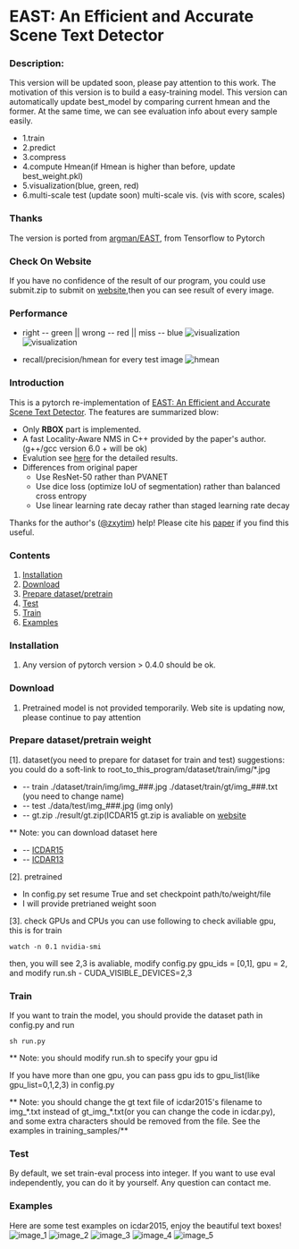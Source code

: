 # EAST: An Efficient and Accurate Scene Text Detector
### Description:
This version will be updated soon, please pay attention to this work.
The motivation of this version is to build a easy-training model. 
This version can automatically update best_model by comparing current hmean and the former.
At the same time, we can see evaluation info about every sample easily.

+ 1.train
+ 2.predict 
+ 3.compress
+ 4.compute Hmean(if Hmean is higher than before, update best_weight.pkl)
+ 5.visualization(blue, green, red)
+ 6.multi-scale test (update soon)
    multi-scale vis. (vis with score, scales)

### Thanks
The version is ported from [argman/EAST](https://github.com/argman/EAST), from Tensorflow to Pytorch

### Check On Website
If you have no confidence of the result of our program, you could use submit.zip to submit on [website](http://rrc.cvc.uab.es/?ch=2&com=mymethods&task=1),then you can see result of every image.

### Performance
+ right -- green || wrong -- red || miss -- blue
![visualization](img/screenshots/vis01.png)
![visualization](img/screenshots/vis02.png)



+ recall/precision/hmean for every test image
![hmean](img/screenshots/hmean.png)

### Introduction
This is a pytorch re-implementation of [EAST: An Efficient and Accurate Scene Text Detector](https://arxiv.org/abs/1704.03155v2).
The features are summarized blow:

+ Only **RBOX** part is implemented.
+ A fast Locality-Aware NMS in C++ provided by the paper's author.(g++/gcc version 6.0 + will be ok)
+ Evalution see [here](http://rrc.cvc.uab.es/?ch=4&com=evaluation&view=method_samples&task=1&m=29855&gtv=1) for the detailed results.
+ Differences from original paper
	+ Use ResNet-50 rather than PVANET
	+ Use dice loss (optimize IoU of segmentation) rather than balanced cross entropy
	+ Use linear learning rate decay rather than staged learning rate decay
	
Thanks for the author's ([@zxytim](https://github.com/zxytim)) help!
Please cite his [paper](https://arxiv.org/abs/1704.03155v2) if you find this useful.

### Contents
1. [Installation](#installation)
2. [Download](#download)
3. [Prepare dataset/pretrain](#dataset)
4. [Test](#train)
5. [Train](#test)
6. [Examples](#examples)


### Installation
1. Any version of pytorch version > 0.4.0 should be ok.

### Download
1. Pretrained model is not provided temporarily. Web site is updating now, please continue to pay attention 

### Prepare dataset/pretrain weight
[1]. dataset(you need to prepare for dataset for train and test)
suggestions: you could do a soft-link to root_to_this_program/dataset/train/img/*.jpg
+ -- train  ./dataset/train/img/img_###.jpg 
	    ./dataset/train/gt/img_###.txt (you need to change name)
+ -- test   ./data/test/img_###.jpg (img only)
+ -- gt.zip ./result/gt.zip(ICDAR15 gt.zip is avaliable on [website](http://rrc.cvc.uab.es/?ch=2&com=mymethods&task=1)

** Note: you can download dataset here
+ -- [ICDAR15](http://rrc.cvc.uab.es/?ch=4&com=downloads)
+ -- [ICDAR13](http://rrc.cvc.uab.es/?ch=2&com=downloads)

[2]. pretrained  
+ In config.py set resume True and set checkpoint path/to/weight/file
+ I will provide pretrianed weight soon

[3]. check GPUs and CPUs 
you can use following to check aviliable gpu, this is for train
```
watch -n 0.1 nvidia-smi
```
then, you will see 2,3 is avaliable, modify config.py
gpu_ids = [0,1], gpu = 2, and modify run.sh - CUDA_VISIBLE_DEVICES=2,3



### Train
If you want to train the model, you should provide the dataset path in config.py and run

```
sh run.py
```
** Note: you should modify run.sh to specify your gpu id

If you have more than one gpu, you can pass gpu ids to gpu_list(like gpu_list=0,1,2,3) in config.py

** Note: you should change the gt text file of icdar2015's filename to img_\*.txt instead of gt_img_\*.txt(or you can change the code in icdar.py), and some extra characters should be removed from the file.
See the examples in training_samples/**

### Test
By default, we set train-eval process into integer.
If you want to use eval independently, you can do it by yourself. Any question can contact me.


### Examples
Here are some test examples on icdar2015, enjoy the beautiful text boxes!
![image_1](img/demo_images/img_2.jpg)
![image_2](img/demo_images/img_10.jpg)
![image_3](img/demo_images/img_14.jpg)
![image_4](img/demo_images/img_26.jpg)
![image_5](img/demo_images/img_75.jpg)



